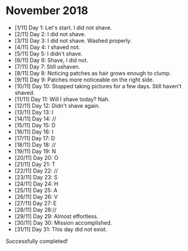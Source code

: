 # November 2018
- [1/11] Day 1: Let's start. I did not shave.
- [2/11] Day 2: I did not shave.
- [3/11] Day 3: I did not shave. Washed properly.
- [4/11] Day 4: I shaved not.
- [5/11] Day 5: I didn't shave.
- [6/11] Day 6: Shave, I did not.
- [7/11] Day 7: Still ushaven.
- [8/11] Day 8: Noticing patches as hair grows enough to clump.
- [9/11] Day 9: Patches more noticeable on the right side.
- [10/11] Day 10: Stopped taking pictures for a few days. Still haven't shaved.
- [11/11] Day 11: Will I shave today? Nah.
- [12/11] Day 12: Didn't shave again.
- [13/11] Day 13: I
- [14/11] Day 14: //
- [15/11] Day 15: D
- [16/11] Day 16: I
- [17/11] Day 17: D
- [18/11] Day 18: //
- [19/11] Day 19: N
- [20/11] Day 20: O
- [21/11] Day 21: T
- [22/11] Day 22: //
- [23/11] Day 23: S
- [24/11] Day 24: H
- [25/11] Day 25: A
- [26/11] Day 26: V
- [27/11] Day 27: E
- [28/11] Day 28://
- [29/11] Day 29: Almost effortless.
- [30/11] Day 30: Mission accomplished.
- [31/11] Day 31: This day did not exist.

Successfully completed!
